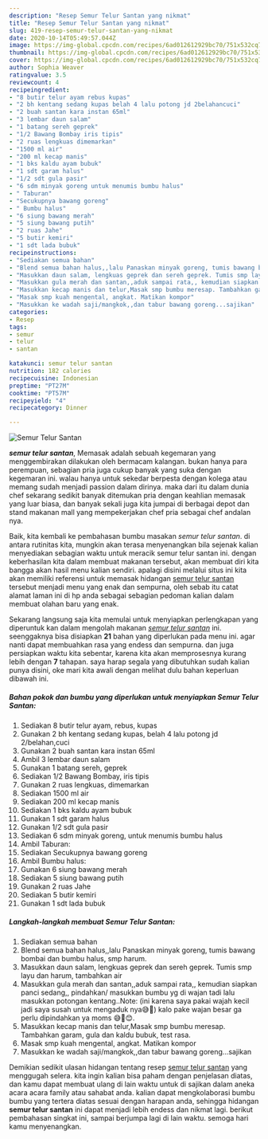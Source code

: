 ```yaml
---
description: "Resep Semur Telur Santan yang nikmat"
title: "Resep Semur Telur Santan yang nikmat"
slug: 419-resep-semur-telur-santan-yang-nikmat
date: 2020-10-14T05:49:57.044Z
image: https://img-global.cpcdn.com/recipes/6ad012612929bc70/751x532cq70/semur-telur-santan-foto-resep-utama.jpg
thumbnail: https://img-global.cpcdn.com/recipes/6ad012612929bc70/751x532cq70/semur-telur-santan-foto-resep-utama.jpg
cover: https://img-global.cpcdn.com/recipes/6ad012612929bc70/751x532cq70/semur-telur-santan-foto-resep-utama.jpg
author: Sophia Weaver
ratingvalue: 3.5
reviewcount: 4
recipeingredient:
- "8 butir telur ayam rebus kupas"
- "2 bh kentang sedang kupas belah 4 lalu potong jd 2belahancuci"
- "2 buah santan kara instan 65ml"
- "3 lembar daun salam"
- "1 batang sereh geprek"
- "1/2 Bawang Bombay iris tipis"
- "2 ruas lengkuas dimemarkan"
- "1500 ml air"
- "200 ml kecap manis"
- "1 bks kaldu ayam bubuk"
- "1 sdt garam halus"
- "1/2 sdt gula pasir"
- "6 sdm minyak goreng untuk menumis bumbu halus"
- " Taburan"
- "Secukupnya bawang goreng"
- " Bumbu halus"
- "6 siung bawang merah"
- "5 siung bawang putih"
- "2 ruas Jahe"
- "5 butir kemiri"
- "1 sdt lada bubuk"
recipeinstructions:
- "Sediakan semua bahan"
- "Blend semua bahan halus,,lalu Panaskan minyak goreng, tumis bawang bombai dan bumbu halus, smp harum."
- "Masukkan daun salam, lengkuas geprek dan sereh geprek. Tumis smp layu dan harum, tambahkan air"
- "Masukkan gula merah dan santan,,aduk sampai rata,, kemudian siapkan panci sedang,, pindahkan/ masukkan bumbu yg di wajan tadi lalu masukkan potongan kentang..Note: (ini karena saya pakai wajah kecil jadi saya susah untuk mengaduk nya😅🙏) kalo pake wajan besar ga perlu dipindahkan ya moms 😅🙏😊."
- "Masukkan kecap manis dan telur,Masak smp bumbu meresap. Tambahkan garam, gula dan kaldu bubuk, test rasa."
- "Masak smp kuah mengental, angkat. Matikan kompor"
- "Masukkan ke wadah saji/mangkok,,dan tabur bawang goreng...sajikan"
categories:
- Resep
tags:
- semur
- telur
- santan

katakunci: semur telur santan 
nutrition: 182 calories
recipecuisine: Indonesian
preptime: "PT27M"
cooktime: "PT57M"
recipeyield: "4"
recipecategory: Dinner

---
```



![Semur Telur Santan](https://img-global.cpcdn.com/recipes/6ad012612929bc70/751x532cq70/semur-telur-santan-foto-resep-utama.jpg)

<b><i>semur telur santan</i></b>, Memasak adalah sebuah kegemaran yang menggembirakan dilakukan oleh bermacam kalangan. bukan hanya para perempuan, sebagian pria juga cukup banyak yang suka dengan kegemaran ini. walau hanya untuk sekedar berpesta dengan kolega atau memang sudah menjadi passion dalam dirinya. maka dari itu dalam dunia chef sekarang sedikit banyak ditemukan pria dengan keahlian memasak yang luar biasa, dan banyak sekali juga kita jumpai di berbagai depot dan stand makanan mall yang mempekerjakan chef pria sebagai chef andalan nya.



Baik, kita kembali ke pembahasan bumbu masakan <i>semur telur santan</i>. di antara rutinitas kita, mungkin akan terasa menyenangkan bila sejenak kalian menyediakan sebagian waktu untuk meracik semur telur santan ini. dengan keberhasilan kita dalam membuat makanan tersebut, akan membuat diri kita bangga akan hasil menu kalian sendiri. apalagi disini melalui situs ini kita akan memiliki referensi untuk memasak hidangan <u>semur telur santan</u> tersebut menjadi menu yang enak dan sempurna, oleh sebab itu catat alamat laman ini di hp anda sebagai sebagian pedoman kalian dalam membuat olahan baru yang enak.


Sekarang langsung saja kita memulai untuk menyiapkan perlengkapan yang diperuntuk kan dalam mengolah makanan <u><i>semur telur santan</i></u> ini. seenggaknya bisa disiapkan <b>21</b> bahan yang diperlukan pada menu ini. agar nanti dapat membuahkan rasa yang endess dan sempurna. dan juga persiapkan waktu kita sebentar, karena kita akan memprosesnya kurang lebih dengan <b>7</b> tahapan. saya harap segala yang dibutuhkan sudah kalian punya disini, oke mari kita awali dengan melihat dulu bahan keperluan dibawah ini.

<!--inarticleads1-->

##### Bahan pokok dan bumbu yang diperlukan untuk menyiapkan Semur Telur Santan:

1. Sediakan 8 butir telur ayam, rebus, kupas
1. Gunakan 2 bh kentang sedang kupas, belah 4 lalu potong jd 2/belahan,cuci
1. Gunakan 2 buah santan kara instan 65ml
1. Ambil 3 lembar daun salam
1. Gunakan 1 batang sereh, geprek
1. Sediakan 1/2 Bawang Bombay, iris tipis
1. Gunakan 2 ruas lengkuas, dimemarkan
1. Sediakan 1500 ml air
1. Sediakan 200 ml kecap manis
1. Sediakan 1 bks kaldu ayam bubuk
1. Gunakan 1 sdt garam halus
1. Gunakan 1/2 sdt gula pasir
1. Sediakan 6 sdm minyak goreng, untuk menumis bumbu halus
1. Ambil  Taburan:
1. Sediakan Secukupnya bawang goreng
1. Ambil  Bumbu halus:
1. Gunakan 6 siung bawang merah
1. Sediakan 5 siung bawang putih
1. Gunakan 2 ruas Jahe
1. Sediakan 5 butir kemiri
1. Gunakan 1 sdt lada bubuk




<!--inarticleads2-->

##### Langkah-langkah membuat Semur Telur Santan:

1. Sediakan semua bahan
1. Blend semua bahan halus,,lalu Panaskan minyak goreng, tumis bawang bombai dan bumbu halus, smp harum.
1. Masukkan daun salam, lengkuas geprek dan sereh geprek. Tumis smp layu dan harum, tambahkan air
1. Masukkan gula merah dan santan,,aduk sampai rata,, kemudian siapkan panci sedang,, pindahkan/ masukkan bumbu yg di wajan tadi lalu masukkan potongan kentang..Note: (ini karena saya pakai wajah kecil jadi saya susah untuk mengaduk nya😅🙏) kalo pake wajan besar ga perlu dipindahkan ya moms 😅🙏😊.
1. Masukkan kecap manis dan telur,Masak smp bumbu meresap. Tambahkan garam, gula dan kaldu bubuk, test rasa.
1. Masak smp kuah mengental, angkat. Matikan kompor
1. Masukkan ke wadah saji/mangkok,,dan tabur bawang goreng...sajikan




Demikian sedikit ulasan hidangan tentang resep <u>semur telur santan</u> yang menggugah selera. kita ingin kalian bisa paham dengan penjelasan diatas, dan kamu dapat membuat ulang di lain waktu untuk di sajikan dalam aneka acara acara family atau sahabat anda. kalian dapat mengkolaborasi bumbu bumbu yang tertera diatas sesuai dengan harapan anda, sehingga hidangan <b>semur telur santan</b> ini dapat menjadi lebih endess dan nikmat lagi. berikut pembahasan singkat ini, sampai berjumpa lagi di lain waktu. semoga hari kamu menyenangkan.
